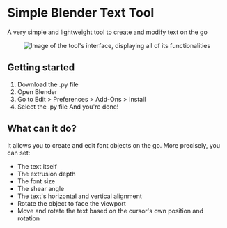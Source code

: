 # Simple Blender Text Tool
A very simple and lightweight tool to create and modify text on the go
<p align="center">
  <img src="https://github.com/Clement2A/SimpleBlenderTextTool/assets/44134904/63877947-acaf-4736-8547-931c293e1415" alt="Image of the tool's interface, displaying all of its functionalities" title="Simple Blender Text Tool">
</p>

## Getting started
1. Download the .py file
2. Open Blender
3. Go to Edit > Preferences > Add-Ons > Install
4. Select the .py file
And you're done!

## What can it do?
It allows you to create and edit font objects on the go. More precisely, you can set:
+ The text itself
+ The extrusion depth
+ The font size
+ The shear angle
+ The text's horizontal and vertical alignment
+ Rotate the object to face the viewport
+ Move and rotate the text based on the cursor's own position and rotation
